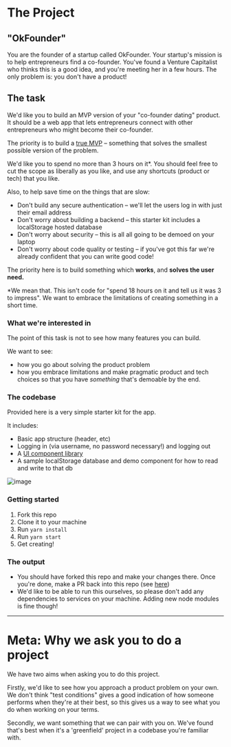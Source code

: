 # The Project

## "OkFounder"

You are the founder of a startup called OkFounder. Your startup's mission is to help entrepreneurs find a co-founder.  You've found a Venture Capitalist who thinks this is a good idea, and you're meeting her in a few hours. The only problem is: you don't have a product!

## The task

We'd like you to build an MVP version of your "co-founder dating" product. It should be a web app that lets entrepreneurs connect with other entrepreneurs who might become their co-founder.

The priority is to build a [true MVP](https://public-media.interaction-design.org/images/uploads/9f7f5b30ed9905117b65572ab6949a9f.png) – something that solves the smallest possible version of the problem. 

We'd like you to spend no more than 3 hours on it*. You should feel free to cut the scope as liberally as you like, and use any shortcuts (product or tech) that you like. 

Also, to help save time on the things that are slow:

- Don't build any secure authentication – we'll let the users log in with just their email address
- Don't worry about building a backend – this starter kit includes a localStorage hosted database
- Don't worry about security – this is all all going to be demoed on your laptop
- Don't worry about code quality or testing – if you've got this far we're already confident that you can write good code!

The priority here is to build something which **works**, and **solves the user need.**

 *We mean that. This isn't code for "spend 18 hours on it and tell us it was 3 to impress". We want to embrace the limitations of creating something in a short time.

### What we're interested in

The point of this task is not to see how many features you can build.

We want to see:

- how you go about solving the product problem
- how you embrace limitations and make pragmatic product and tech choices so that you have *something* that's demoable by the end.


### The codebase

Provided here is a very simple starter kit for the app. 

It includes:

- Basic app structure (header, etc)
- Logging in (via username, no password necessary!) and logging out
- A [UI component library](https://chakra-ui.com/)
- A sample localStorage database and demo component for how to read and write to that db

![image](https://user-images.githubusercontent.com/965059/69821009-5f80e380-11fa-11ea-99a1-29b5bc5405fb.png)



### Getting started

1. Fork this repo
2. Clone it to your machine
3. Run `yarn install`
4. Run `yarn start` 
5. Get creating!


### The output

- You should have forked this repo and make your changes there. Once you're done, make a PR back into this repo (see [here](https://help.github.com/en/github/collaborating-with-issues-and-pull-requests/creating-a-pull-request-from-a-fork))
- We'd like to be able to run this ourselves, so please don't add any dependencies to services on your machine. Adding new node modules is fine though!


----

# Meta: Why we ask you to do a project

We have two aims when asking you to do this project.

Firstly, we'd like to see how you approach a product problem on your own. We don't think "test conditions" gives a good indication of how someone performs when they're at their best, so this gives us a way to see what you do when working on your terms. 

Secondly, we want something that we can pair with you on. We've found that's best when it's a 'greenfield' project in a codebase you're familiar with. 
